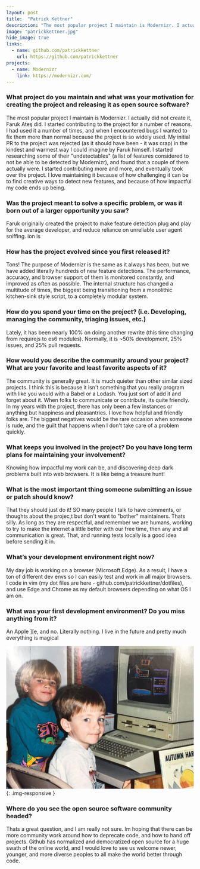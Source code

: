 ```yaml
---
layout: post
title:  "Patrick Kettner"
description: "The most popular project I maintain is Modernizr. I actually did not create it, Faruk Ateş did."
image: "patrickkettner.jpg"
hide_image: true
links:
  - name: github.com/patrickkettner
    url: https://github.com/patrickkettner
projects:
  - name: Modernizr
    link: https://modernizr.com/
---
```


### What project do you maintain and what was your motivation for creating the project and releasing it as open source software?

The most popular project I maintain is Modernizr. I actually did not create it, Faruk Ateş did. I started contributing to the project for a number of reasons. I had used it a number of times, and when I encountered bugs I wanted to fix them more than normal because the project is so widely used. My initial PR to the project was rejected (as it should have been - it was crap) in the kindest and warmest way I could imagine by Faruk himself. I started researching some of their "undetectables" (a list of features considered to not be able to be detected by Modernizr), and found that a couple of them actually were. I started contributing more and more, and eventually took over the project. I love maintaining it because of how challenging it can be to find creative ways to detect new features, and because of how impactful my code ends up being.

### Was the project meant to solve a specific problem, or was it born out of a larger opportunity you saw?

Faruk originally created the project to make feature detection plug and play for the average developer, and reduce reliance on unreliable user agent sniffing.
ion is

### How has the project evolved since you first released it?

Tons! The purpose of Modernizr is the same as it always has been, but we have added literally hundreds of new feature detections. The performance, accuracy, and browser support of them is monitored constantly, and improved as often as possible. The internal structure has changed a multitude of times, the biggest being transitioning from a monolithic kitchen-sink style script, to a completely modular system.

### How do you spend your time on the project? (i.e. Developing, managing the community, triaging issues, etc.)

Lately, it has been nearly 100% on doing another rewrite (this time changing from requirejs to es6 modules). Normally, it is ~50% development, 25% issues, and 25% pull requests.

### How would you describe the community around your project? What are your favorite and least favorite aspects of it?

The community is generally great. It is much quieter than other similar sized projects. I think this is because it isn't something that you really program with like you would with a Babel or a Lodash. You just sort of add it and forget about it. When folks to communicate or contribute, its quite friendly. In my years with the project, there has only been a few instances or anything but happiness and pleasantries. I love how helpful and friendly folks are. The biggest negatives would be the rare occasion when someone is rude, and the guilt that happens when I don't take care of a problem quickly.

### What keeps you involved in the project? Do you have long term plans for maintaining your involvement?

Knowing how impactful my work can be, and discovering deep dark problems built into web browsers. It is like being a treasure hunt!

### What is the most important thing someone submitting an issue or patch should know?

That they should just do it! SO many people I talk to have comments, or thoughts about the projec,t but don't want to "bother" maintainers. Thats silly. As long as they are respectful, and remember we are humans, working to try to make the internet a little better with our free time, then any and all communication is great. That, and running tests locally is a good idea before sending it in.

### What’s your development environment right now?

My day job is working on a browser (Microsoft Edge). As a result, I have a ton of different dev envs so I can easily test and work in all major browsers. I code in vim (my dot files are here - github.com/patrickkettner/dotfiles), and use Edge and Chrome as my default browsers depending on what OS I am on.

### What was your first development environment? Do you miss anything from it?

An Apple ][e, and no. Literally nothing. I live in the future and pretty much everything is magical

![First Dev Environment](/img/posts/patrickkettner.jpg){: .img-responsive }

### Where do you see the open source software community headed?

Thats a great question, and I am really not sure. Im hoping that there can be more community work around how to deprecate code, and how to hand off projects. Github has normalized and democratized open source for a huge swath of the online world, and I would love to see us welcome newer, younger, and more diverse peoples to all make the world better through code.
